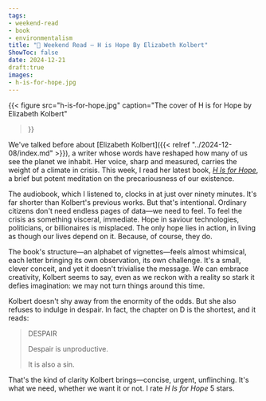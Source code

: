 ```yaml
---
tags:
- weekend-read
- book
- environmentalism
title: "📰 Weekend Read — H is Hope By Elizabeth Kolbert"
ShowToc: false
date: 2024-12-21
draft:true
images:
- h-is-for-hope.jpg
---
```


{{<
    figure src="h-is-for-hope.jpg"
    caption="The cover of H is for Hope by Elizabeth Kolbert"
>}}

We've talked before about [Elizabeth Kolbert]({{< relref "../2024-12-08/index.md" >}}),
a writer whose words have reshaped how many of us see the planet we inhabit.
Her voice, sharp and measured, carries the weight of a climate in crisis.
This week, I read her latest book, [*H Is for Hope*](https://www.goodreads.com/book/show/181346625-h-is-for-hope),
a brief but potent meditation on the precariousness of our existence.

The audiobook, which I listened to, clocks in at just over ninety minutes.
It's far shorter than Kolbert's previous works. But that's intentional.
Ordinary citizens don't need endless pages of data—we need to feel.
To feel the crisis as something visceral, immediate.
Hope in saviour technologies, politicians, or billionaires is misplaced.
The only hope lies in action, in living as though our lives depend on it.
Because, of course, they do.

The book's structure—an alphabet of vignettes—feels almost whimsical,
each letter bringing its own observation, its own challenge.
It's a small, clever conceit, and yet it doesn't trivialise the message.
We can embrace creativity, Kolbert seems to say,
even as we reckon with a reality so stark it defies imagination:
we may not turn things around this time.

Kolbert doesn't shy away from the enormity of the odds.
But she also refuses to indulge in despair.
In fact, the chapter on D is the shortest, and it reads:

> DESPAIR
>
> Despair is unproductive.
>
> It is also a sin.

That's the kind of clarity Kolbert brings—concise, urgent, unflinching.
It's what we need, whether we want it or not.
I rate *H Is for Hope* 5 stars.
